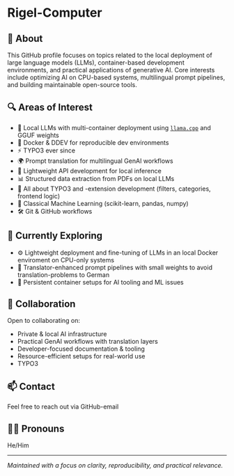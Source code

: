 # Rigel-Computer

## 🧭 About

This GitHub profile focuses on topics related to the local deployment of large language models (LLMs), container-based development environments, and practical applications of generative AI. Core interests include optimizing AI on CPU-based systems, multilingual prompt pipelines, and building maintainable open-source tools.

## 🔍 Areas of Interest

- 🧠 Local LLMs with multi-container deployment using [`llama.cpp`](https://github.com/ggerganov/llama.cpp) and GGUF weights
- 🐳 Docker & DDEV for reproducible dev environments
- ⚡ TYPO3 ever since
- 🌍 Prompt translation for multilingual GenAI workflows  
- 🔌 Lightweight API development for local inference  
- 📊 Structured data extraction from PDFs on local LLMs
- 🧱 All about TYPO3 and -extension development (filters, categories, frontend logic)
- 🧮 Classical Machine Learning (scikit-learn, pandas, numpy)  
- 🛠️ Git & GitHub workflows

## 🚧 Currently Exploring

- ⚙️ Lightweight deployment and fine-tuning of LLMs in an local Docker enviroment on CPU-only systems 
- 🔄 Translator-enhanced prompt pipelines with small weights to avoid translation-problems to German 
- 🧪 Persistent container setups for AI tooling and ML issues

## 🤝 Collaboration

Open to collaborating on:
- Private & local AI infrastructure  
- Practical GenAI workflows with translation layers  
- Developer-focused documentation & tooling  
- Resource-efficient setups for real-world use
- TYPO3

## 📫 Contact

Feel free to reach out via GitHub-email 

## 🙋‍♂️ Pronouns

He/Him

---

*Maintained with a focus on clarity, reproducibility, and practical relevance.*
